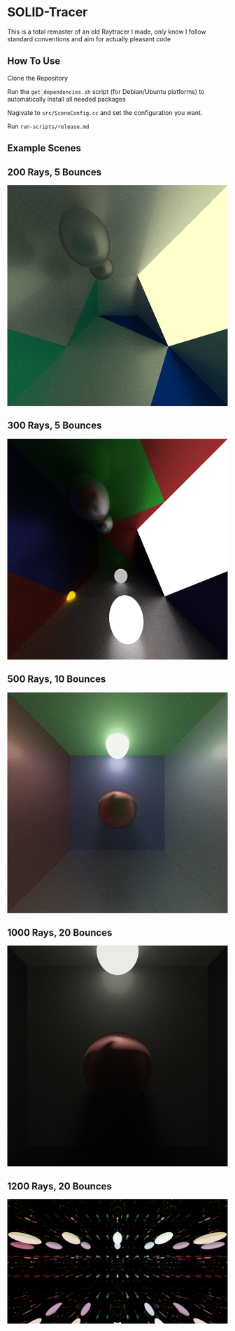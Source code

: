 # SOLID-Tracer
This is a total remaster of an old Raytracer I made, only know I follow standard conventions and aim for actually pleasant code

## How To Use 
Clone the Repository

Run the `get_dependencies.sh` script (for Debian/Ubuntu platforms) to automatically install all needed packages

Nagivate to `src/SceneConfig.cc` and set the configuration you want.

Run `run-scripts/release.md`

## Example Scenes
## 200 Rays, 5 Bounces
![Example Scene 1](scenes/FirstDecent.png)

## 300 Rays, 5 Bounces

![Example Scene 2](scenes/MultiColour.png)

## 500 Rays, 10 Bounces 

![Example Scene 3](scenes/SimpleColour.png)

## 1000 Rays, 20 Bounces 

![Example Scene 4](scenes/RedSphereDarkRoom.png)

## 1200 Rays, 20 Bounces

![Example Scene 4](scenes/MirrorsAllAround.png)
